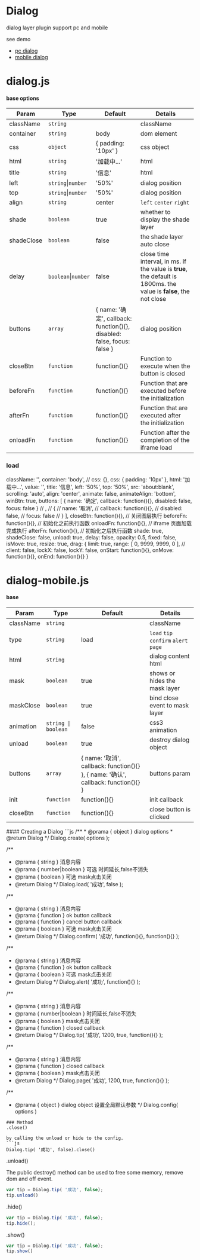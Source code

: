 # Dialog
dialog layer plugin support pc and mobile

see demo 

* [pc dialog](http://xu8511831.github.io/demo/dialog/pc/index.html) 
* [mobile dialog](http://xu8511831.github.io/demo/dialog/mobile/index.html)

# dialog.js

#### base options
<table>
  <thead>
    <tr>
      <th>Param</th>
      <th>Type</th>
      <th>Default</th>
      <th>Details</th>
    </tr>
  </thead>
  <tbody>
    <tr>
      <td>className</td>
      <td><code>string</code></td>
      <td></td>
      <td>className</td>
    </tr>
    <tr>
      <td>container</td>
      <td><code>string</code></td>
      <td>body</td>
      <td>dom element</td>
    </tr>
    <tr>
      <td>css</td>
      <td><code>object</code></td>
      <td>{ padding: '10px' }</td>
      <td>css object</td>
    </tr>
    <tr>
      <td>html</td>
      <td><code>string</code></td>
      <td>'加载中...'</td>
      <td>html</td>
    </tr>
    <tr>
      <td>title</td>
      <td><code>string</code></td>
      <td>'信息'</td>
      <td>html</td>
    </tr>
    <tr>
      <td>left</td>
      <td><code>string</code>|<code>number</code></td>
      <td>'50%'</td>
      <td>dialog position</td>
    </tr>
    <tr>
      <td>top</td>
      <td><code>string</code>|<code>number</code></td>
      <td>'50%'</td>
      <td>dialog position</td>
    </tr>
    <tr>
      <td>align</td>
      <td><code>string</code></td>
      <td>center</td>
      <td>
        <code>left</code>
        <code>center</code>
        <code>right</code>
      </td>
    </tr>
    <tr>
      <td>shade</td>
      <td><code>boolean</code></td>
      <td>true</td>
      <td>whether to display the shade layer</td>
    </tr>
    <tr>
      <td>shadeClose</td>
      <td><code>boolean</code></td>
      <td>false</td>
      <td>the shade layer auto close</td>
    </tr>
    <tr>
      <td>delay</td>
      <td><code>boolean</code>|<code>number</code></td>
      <td>false</td>
      <td>close time interval, in ms. If the value is <strong>true</strong>, the default is 1800ms. the value is <strong>false</strong>, the not close</td>
    </tr>
    <tr>
      <td>buttons</td>
      <td><code>array</code></td>
      <td>
        {
          name: '确定',
          callback: function(){},
          disabled: false,
          focus: false
        }
      </td>
      <td>dialog position</td>
    </tr>
    <tr>
      <td>closeBtn</td>
      <td><code>function</code></td>
      <td>function(){}</td>
      <td>Function to execute when the button is closed</td>
    </tr>
    <tr>
      <td>beforeFn</td>
      <td><code>function</code></td>
      <td>function(){}</td>
      <td>Function that are executed before the initialization </td>
    </tr>
    <tr>
      <td>afterFn</td>
      <td><code>function</code></td>
      <td>function(){}</td>
      <td>Function that are executed after the initialization </td>
    </tr>
    <tr>
      <td>onloadFn</td>
      <td><code>function</code></td>
      <td>function(){}</td>
      <td>Function after the completion of the iframe load</td>
    </tr>
  </tbody>
</table>

### load
className: '',
            container: 'body',
            // css: {},
            css: { padding: '10px' },
            html: '加载中...',
            value: '',
            title: '信息',
            left: '50%',
            top: '50%',
            src: 'about:blank',
            scrolling: 'auto',
            align: 'center',
            animate: false,
            animateAlign: 'bottom',
            winBtn: true,
            buttons: [
                {
                    name: '确定',
                    callback: function(){},
                    disabled: false,
                    focus: false
                }
                // ,
                // {
                //     name: '取消',
                //     callback: function(){},
                //     disabled: false,
                //     focus: false
                // }
            ],
            closeBtn: function(){},         // 关闭图层执行
            beforeFn: function(){},         // 初始化之前执行函数
            onloadFn: function(){},         // iframe 页面加载完成执行
            afterFn: function(){},          // 初始化之后执行函数
            shade: true,
            shadeClose: false,
            unload: true,
            delay: false,
            opacity: 0.5,
            fixed: false,
            isMove: true,
            resize: true,
            drag: {
                limit: true,
                range: [ 0, 9999, 9999, 0 ],
                // client: false,
                lockX: false,
                lockY: false,
                onStart: function(){},
                onMove: function(){},
                onEnd: function(){}
            }

# dialog-mobile.js
#### base
<table>
  <thead>
    <tr>
      <th>Param</th>
      <th>Type</th>
      <th>Default</th>
      <th>Details</th>
    </tr>
  </thead>
  <tbody>
    <tr>
      <td>className</td>
      <td><code>string</code></td>
      <td></td>
      <td>className</td>
    </tr>
    <tr>
      <td>type</td>
      <td><code>string</code></td>
      <td>load</td>
      <td>
        <code>load</code>
        <code>tip</code>
        <code>confirm</code>
        <code>alert</code>
        <code>page</code>
      </td>
    </tr>
    <tr>
      <td>html</td>
      <td><code>string</code></td>
      <td></td>
      <td>dialog content html</td>
    </tr>
    <tr>
      <td>mask</td>
      <td><code>boolean</code></td>
      <td>true</td>
      <td>shows or hides the mask layer</td>
    </tr>
    <tr>
      <td>maskClose</td>
      <td><code>boolean</code></td>
      <td>true</td>
      <td>bind close event to mask layer</td>
    </tr>
    <tr>
      <td>animation</td>
      <td><code>string | boolean</code></td>
      <td>false</td>
      <td>css3 animation</td>
    </tr>
    <tr>
      <td>unload</td>
      <td><code>boolean</code></td>
      <td>true</td>
      <td>destroy dialog object</td>
    </tr>
    <tr>
      <td>buttons</td>
      <td><code>array</code></td>
      <td>
        {
					name: '取消',
					callback: function(){}
				},
				{
					name: '确认',
					callback: function(){}
				}
      </td>
      <td>buttons param</td>
    </tr>
    <tr>
      <td>init</td>
      <td><code>function</code></td>
      <td>function(){}</td>
      <td>init callback</td>
    </tr>
    <tr>
      <td>closeBtn</td>
      <td><code>function</code></td>
      <td>function(){}</td>
      <td>close button is clicked</td>
    </tr>
  </tbody>
</table>
#### Creating a Dialog
```js
/**
 * @prama { object } dialog options
 * @return Dialog
 */
Dialog.create( options );

/**
 * @prama { string } 消息内容
 * @prama { number|boolean } 可选 时间延长,false不消失
 * @prama { boolean } 可选 mask点击关闭
 * @return Dialog
 */
Dialog.load( '成功', false );

/**
 * @prama { string } 消息内容
 * @prama { function } ok button callback
 * @prama { function } cancel button callback
 * @prama { boolean } 可选 mask点击关闭
 * @return Dialog
 */
Dialog.confirm( '成功', function(){}, function(){} );

/**
 * @prama { string } 消息内容
 * @prama { function } ok button callback
 * @prama { boolean } 可选 mask点击关闭
 * @return Dialog
 */
Dialog.alert( '成功', function(){} );

/**
 * @prama { string } 消息内容
 * @prama { number|boolean } 时间延长,false不消失
 * @prama { boolean } mask点击关闭
 * @prama { function } closed callback
 * @return Dialog
 */
Dialog.tip( '成功', 1200, true, function(){} );

/**
 * @prama { string } 消息内容
 * @prama { function } closed callback
 * @prama { boolean } mask点击关闭
 * @return Dialog
 */
Dialog.page( '成功', 1200, true, function(){} );

/**
 * @prama { object } dialog object 设置全局默认参数
 */
Dialog.config( options )

```
### Method
.close()

by calling the unload or hide to the config.
```js
Dialog.tip( '成功', false).close()
```

.unload()

The public destroy() method can be used to free some memory, remove dom and off event.
```js
var tip = Dialog.tip( '成功', false);
tip.unload()
```

.hide()
```js
var tip = Dialog.tip( '成功', false);
tip.hide();
```

.show()
```js
var tip = Dialog.tip( '成功', false);
tip.show()
```
